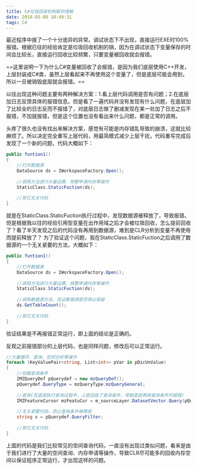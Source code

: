 ```yaml
---
title: C#垃圾回收机制新的理解
date: 2018-05-08 10:49:31
tags: C#
---
```


最近程序中报了一个十分诡异的异常。调试状态下不出现，直接运行EXE时100%报错。根据已往的经验肯定是垃圾回收机制的锅，因为在调试状态下变量保存的时间会比较长，直接运行回收比较频繁，只要变量被回收就会报错。

==这里说明一下为什么C#变量被回收了会报错，是因为我们底层使用C++开发，上层封装成C#类，虽然上层看起来不再使用这个变量了，但是底层可能会用到，所以一旦被销毁底层就会报错。==

以往出现这种问题主要有两种解决方案：1.看上层代码调用是否有问题；2.在底层加日志反馈具体的报错信息。但是看了一遍代码并没有发现有什么问题，在底层加了比较全的日志反而不报错了，对底层日志做了删减发现在某一处加了日志之后不报错，不加就报错，但是这个位置也没有看出来什么问题，都是正常的调用。

头疼了很久也没有找出来解决方案，感觉有可能是内存错乱导致的崩溃，这就比较麻烦了。所以决定完全重写上层代码，用最简模式减少上层干扰，代码重写完成后发现了一个新的问题，代码大概如下：
```csharp
public funtion1()
{
	//打开数据源
    DataSource ds = IWorkspaceFactory.Open();
    
    //调用方法进行大量运算、频繁申请内存等操作
    StaticClass.StaticFuction(ds);
    
    //其它无关代码
}
```

就是在StaticClass.StaticFuction执行过程中，发现数据源被释放了，导致报错。
但是根据我以往的经验引用型变量在出作用域之后才会被垃圾回收，怎么提前回收了？看了半天发现之后的代码没有再用到数据源，难到是CLR分析到变量不再使用而提前释放了？
为了验证这个问题，我在StaticClass.StaticFuction之后调用了数据源的一个无关紧要的方法，大概如下：
```csharp
public funtion1()
{
	//打开数据源
    DataSource ds = IWorkspaceFactory.Open();
    
    //调用方法进行大量运算、频繁申请内存等操作
    StaticClass.StaticFuction(ds);
    
    //调用数据源方法，验证数据源是否得以保留
    ds.GetTableCount();
    
    //其它无关代码
}
```

验证结果是不再报错正常运行，即上面的结论是正确的。

反观之前报错部分的上层代码，也是同样问题，修改后可以正常运行。
```csharp
//大量循环、查询、空间分析等操作
foreach (KeyValuePair<string, List<int>> pVar in pDicUnValue)
{
	//创建查询条件
	IMZQueryDef pQuerydef = new mzQueryDef();
	pQuerydef.QueryType = mzQueryType.mzQueryGeneral;
    
    //查询(在底层执行查询过程中，上层回收了查询条件，导致底层再用查询条件时报错)
	IMZFeatureCursor mzFeatuCur = m_sourceLayer.DatasetVector.Query(pQuerydef);
	
    //无关紧要代码，防止查询条件被释放
    string s = pQuerydef.QueryFilter;
    
    //其它无关代码
}
```
上面的代码是我们比较常见的空间查询代码，一直没有出现过类似问题，看来是由于我们进行了大量的空间查询、内存申请等操作，导致CLR尽可能多的回收内存空间以保证程序正常运行，才出现这样的问题。